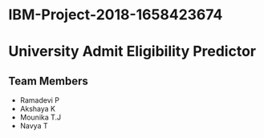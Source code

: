 # IBM-Project-2018-1658423674
# University Admit Eligibility Predictor
## Team Members
* Ramadevi P
* Akshaya K
* Mounika T.J
* Navya T
